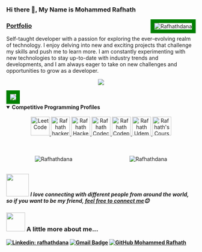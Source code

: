 ### Hi there 👋, My Name is **Mohammed Rafhath**
<img src="https://komarev.com/ghpvc/?username=Rafhathdana&label=Profile%20views&color=0e75b6&style=flat" alt="Rafhathdana"  align='right' style='border: solid green 10px'/>
<h3>
<a href="https://rafhathdana.cf">Portfolio</a>
</h3>

Self-taught developer with a passion for exploring the ever-evolving realm of technology. I enjoy delving into new and exciting projects that challenge my skills and push me to learn more. I am constantly experimenting with new technologies to stay up-to-date with industry trends and developments, and I am always eager to take on new challenges and opportunities to grow as a developer.

<p align="center">
  <a href="https://skillicons.dev">
    <img src="https://skillicons.dev/icons?i=nodejs,mongodb,js,ts,html,css,express,figma,firebase,git,github,linux,md,netlify,react,redux,nextjs,vite,vscode,postman,babel,webpack,bootstrap,tailwind,cloudflare,aws" />
  </a>
</p>
<img src='https://live.staticflickr.com/65535/53460829553_b2fd811a8f_z.jpg' style='border: solid green 10px' />



<details open>
<summary><b>Competitive Programming Profiles</b></summary>
<br/>
<div style="align-items: center;" align="center">
    <a href="https://leetcode.com/rafhathdana" title='Leet Code'>
        <img alt="Leet Code" width="50px" src="https://cdn.iconscout.com/icon/free/png-512/free-leetcode-3521542-2944960.png?f=webp&w=256" />
    </a>
    <a href="https://www.hackerrank.com/Rafhathdana" title='Hacker Rank'>
        <img alt="Rafhath hackerrank" width="50px" src="https://cdn.cutshort.io/public/companies/572b17e20aeee5dd0b12e94a/hackerrank-logo" />
    </a>
    <a href="https://www.hackerearth.com/@rafhathdana" title='Hacker Earth'>
        <img alt="Rafhath Hackerearth" width="50px" src="https://media.cdn.gradconnection.com/uploads/8cda75b2-8384-47be-af0b-6c1d4314bc0a-HACKEREARTH_LOGO.png" />
    </a>
    <a href="https://www.codecademy.com/profiles/rafhathdana" title='Codecademy'>
        <img alt="Rafhath Codecademy" width="50px" src="https://alternative.me/media/256/codecademy-icon-kaifscwzqkl89ywi-c.png" />
    </a>
    <a href="https://codepen.io/rafhathdana" title='Codepen'>
        <img alt="Rafhath Codepen" width="50px" src="https://cdn.jsdelivr.net/npm/simple-icons@3.2.0/icons/codepen.svg" />
    </a>
    <a href="https://www.udemy.com/user/mohammed-rafhath/" title='Udemy'>
        <img alt="Rafhath Udemy" width="50px" src="https://cdn.worldvectorlogo.com/logos/udemy-1.svg" />
    </a>    
    <a href="https://www.coursera.org/user/08f641dbd36d22b8a65316eabb721052" title='Coursera'>
        <img alt="Rafhath's Coursera" width="50px" src="https://ucarecdn.com/e483b814-5ca9-4784-95b8-be011000c26e/-/format/jpeg/-/progressive/yes/-/preview/480x480/" />
    </a>
</div>


</details>
</br> </br>

</br>
<div style="display: flex; justify-content: space-around;" align='center'>
<!--  <p><img align="left" src="https://github-readme-stats.vercel.app/api/top-langs?username=Rafhathdana&show_icons=true&locale=en&layout=compact" alt="Rafhathdana" /></p>
 -->
<img align="center" src="https://github-readme-stats.vercel.app/api?username=Rafhathdana&show_icons=true&locale=en" alt="Rafhathdana" />
<img align="center" src="https://github-readme-streak-stats.herokuapp.com/?user=Rafhathdana&" alt="Rafhathdana" />
 </div>



 
</br>
<!-- Feel free to reach out and introduce yourself :D-->
<p>
<img src="https://media.giphy.com/media/LnQjpWaON8nhr21vNW/giphy.gif" width="60"> <em><b>I love connecting with different people from around the world, so if you want to be my friend,  <a href="https://rafhathdana.cf/">feel free to connect me</a>😊</em>
 </p>

 ### <img src="https://media.giphy.com/media/VgCDAzcKvsR6OM0uWg/giphy.gif" width="50"> A little more about me... 

[![Linkedin: rafhathdana](https://img.shields.io/badge/-%20rafhathdana-blue?style=plastic&logo=Linkedin&logoColor=white&link=//https://www.linkedin.com/in/rafhthathdana-55403b1b2/)](https://www.linkedin.com/in/rafhathdana//)
[![Gmail Badge](https://img.shields.io/badge/-rafathdana@gmail.com-c14438?style=plastic&logo=Gmail&logoColor=white&link=mailto:rafathdana@gmail.com)](mailto:Rafathdana@gmail.com)
[![GitHub Mohammed Rafhath](https://img.shields.io/github/followers/Rafhathdana?label=follow&style=social)](https://github.com/Rafhathdana)
</br></br>

